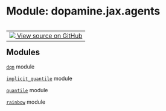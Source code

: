 <div itemscope itemtype="http://developers.google.com/ReferenceObject">
<meta itemprop="name" content="dopamine.jax.agents" />
<meta itemprop="path" content="Stable" />
</div>

# Module: dopamine.jax.agents

<!-- Insert buttons and diff -->

<table class="tfo-notebook-buttons tfo-api nocontent" align="left">
<td>
  <a target="_blank" href="https://github.com/google/dopamine/tree/master/dopamine/jax/agents/__init__.py">
    <img src="https://www.tensorflow.org/images/GitHub-Mark-32px.png" />
    View source on GitHub
  </a>
</td>
</table>

## Modules

[`dqn`](../../dopamine/jax/agents/dqn.md) module

[`implicit_quantile`](../../dopamine/jax/agents/implicit_quantile.md) module

[`quantile`](../../dopamine/jax/agents/quantile.md) module

[`rainbow`](../../dopamine/jax/agents/rainbow.md) module
